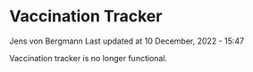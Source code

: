 Vaccination Tracker
================
Jens von Bergmann
Last updated at 10 December, 2022 - 15:47

Vaccination tracker is no longer functional.

